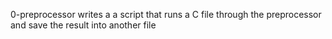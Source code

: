 0-preprocessor writes a a script that runs a C file through the preprocessor and save the result into another file
